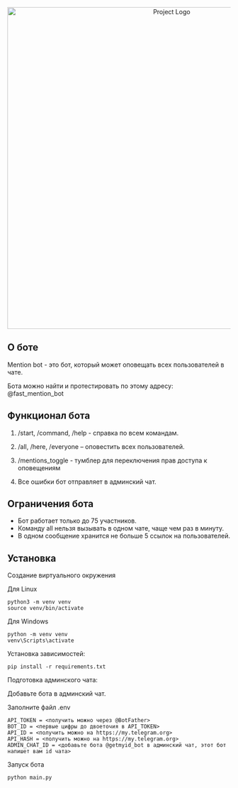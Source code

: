 <p align="center">
      <img src="https://i.ibb.co/2nW3Bq7/avatar6517195165-2-out-1.jpg" alt="Project Logo" width="726">
</p>

## О боте
Mention bot - это бот, который может оповещать всех пользователей в чате.

Бота можно найти и протестировать по этому адресу: @fast_mention_bot

## Функционал бота
1. /start, /command, /help - справка по всем командам.

2. /all, /here, /everyone – оповестить всех пользователей.

3. /mentions_toggle - тумблер для переключения прав доступа к оповещениям

4. Все ошибки бот отправляет в админский чат.

## Ограничения бота
* Бот работает только до 75 участников.
* Команду all нельзя вызывать в одном чате, чаще чем раз в минуту.
* В одном сообщение хранится не больше 5 ссылок на пользователей.

## Установка
Создание виртуального окружения

Для Linux
```
python3 -m venv venv
source venv/bin/activate
```
Для Windows
```
python -m venv venv
venv\Scripts\activate
```
Установка зависимостей:
```
pip install -r requirements.txt
```
Подготовка админского чата:

Добавьте бота в админский чат.

Заполните файл .env
```
API_TOKEN = <получить можно через @BotFather>
BOT_ID = <первые цифры до двоеточия в API_TOKEN>
API_ID = <получить можно на https://my.telegram.org>
API_HASH = <получить можно на https://my.telegram.org>
ADMIN_CHAT_ID = <добавьте бота @getmyid_bot в админский чат, этот бот напишет вам id чата>
```
Запуск бота
```
python main.py
```
